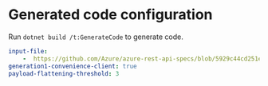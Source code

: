 # Generated code configuration

Run `dotnet build /t:GenerateCode` to generate code.

``` yaml
input-file:
    -  https://github.com/Azure/azure-rest-api-specs/blob/5929c44cd251e04dba76ce85bd5afd1ae841e060/specification/communication/data-plane/Email/preview/2023-15-01-preview/CommunicationServicesEmail.json
generation1-convenience-client: true
payload-flattening-threshold: 3
```
